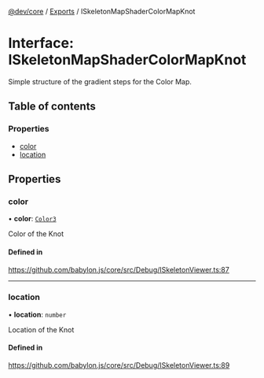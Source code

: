 [@dev/core](../README.md) / [Exports](../modules.md) / ISkeletonMapShaderColorMapKnot

# Interface: ISkeletonMapShaderColorMapKnot

Simple structure of the gradient steps for the Color Map.

## Table of contents

### Properties

- [color](ISkeletonMapShaderColorMapKnot.md#color)
- [location](ISkeletonMapShaderColorMapKnot.md#location)

## Properties

### color

• **color**: [`Color3`](../classes/Color3.md)

Color of the Knot

#### Defined in

https://github.com/babylon.js/core/src/Debug/ISkeletonViewer.ts:87

___

### location

• **location**: `number`

Location of the Knot

#### Defined in

https://github.com/babylon.js/core/src/Debug/ISkeletonViewer.ts:89
